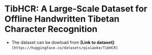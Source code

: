 # TibHCR: A Large-Scale Dataset for Offline Handwritten Tibetan Character Recognition

- The dataset can be dowload from **[Link to dataset]**: `[https://huggingface.co/datasets/qixiaoke/TibHCR]`
